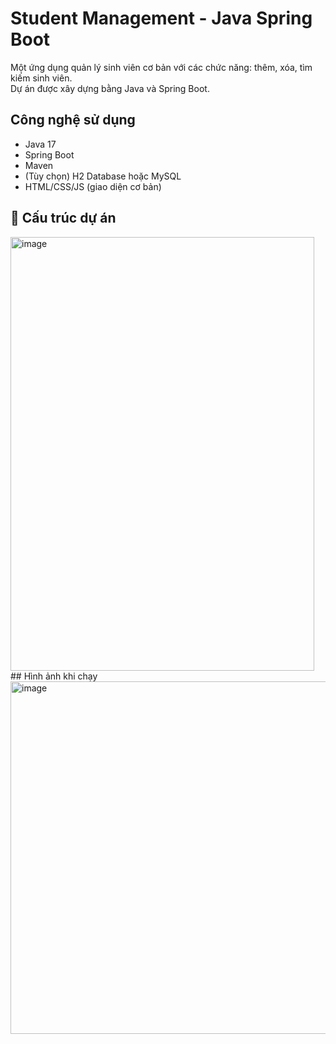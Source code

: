 # Student Management - Java Spring Boot

Một ứng dụng quản lý sinh viên cơ bản với các chức năng: thêm, xóa, tìm kiếm sinh viên.  
Dự án được xây dựng bằng Java và Spring Boot.

##  Công nghệ sử dụng
- Java 17
- Spring Boot
- Maven
- (Tùy chọn) H2 Database hoặc MySQL
- HTML/CSS/JS (giao diện cơ bản)

## 📁 Cấu trúc dự án

<img width="486" height="694" alt="image" src="https://github.com/user-attachments/assets/c5c52cd1-3975-4965-835d-aa1dfb1013d4" />
## Hình ảnh khi chạy
<img width="1782" height="564" alt="image" src="https://github.com/user-attachments/assets/c9d0d2aa-0ed7-4d06-94de-48fa1bfc7825" />
